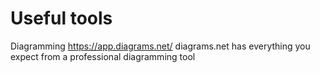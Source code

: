 # Useful tools

Diagramming https://app.diagrams.net/
diagrams.net has everything you expect from a professional diagramming tool